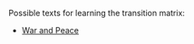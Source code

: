 
Possible texts for learning the transition matrix:
 * [War and Peace](http://www.gutenberg.org/cache/epub/2600/pg2600.txt)
